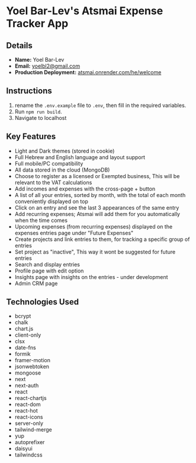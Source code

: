 # Yoel Bar-Lev's Atsmai Expense Tracker App

## Details

-  **Name:** Yoel Bar-Lev
-  **Email:** yoelbl2@gmail.com
-  **Production Deployment:** [atsmai.onrender.com/he/welcome](https://atsmai.onrender.com/he/welcome)

## Instructions

1. rename the `.env.example` file to `.env`, then fill in the required variables.
2. Run `npm run build`.
3. Navigate to localhost

## Key Features

-  Light and Dark themes (stored in cookie)
-  Full Hebrew and English language and layout support
-  Full mobile/PC compatibility
-  All data stored in the cloud (MongoDB)
-  Choose to register as a licensed or Exempted business, This will be relevant to the VAT calculations
-  Add incomes and expenses with the cross-page + button
-  A list of all your entries, sorted by month, with the total of each month conveniently displayed on top
-  Click on an entry and see the last 3 appearances of the same entry
-  Add recurring expenses; Atsmai will add them for you automatically when the time comes
-  Upcoming expenses (from recurring expenses) displayed on the expenses entries page under "Future Expenses"
-  Create projects and link entries to them, for tracking a specific group of entries
-  Set project as \"inactive\", This way it wont be suggested for future entries
-  Search and display entries
-  Profile page with edit option
-  Insights page with insights on the entries - under development
-  Admin CRM page

## Technologies Used

-  bcrypt
-  chalk
-  chart.js
-  client-only
-  clsx
-  date-fns
-  formik
-  framer-motion
-  jsonwebtoken
-  mongoose
-  next
-  next-auth
-  react
-  react-chartjs
-  react-dom
-  react-hot
-  react-icons
-  server-only
-  tailwind-merge
-  yup
-  autoprefixer
-  daisyui
-  tailwindcss
